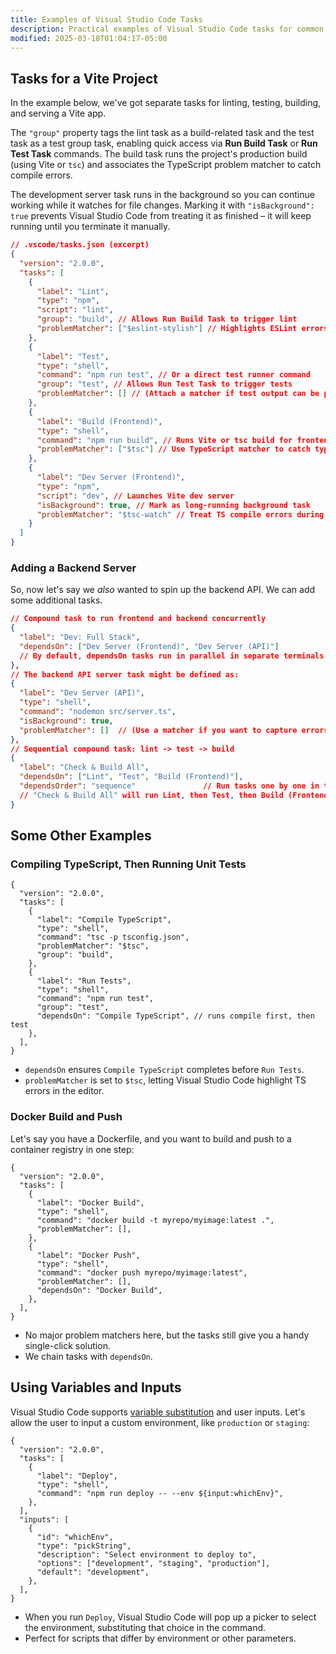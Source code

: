 ```yaml
---
title: Examples of Visual Studio Code Tasks
description: Practical examples of Visual Studio Code tasks for common development scenarios including building, testing, and deployments
modified: 2025-03-18T01:04:17-05:00
---
```


## Tasks for a Vite Project

In the example below, we've got separate tasks for linting, testing, building, and serving a Vite app.

The `"group"` property tags the lint task as a build-related task and the test task as a test group task, enabling quick access via **Run Build Task** or **Run Test Task** commands. The build task runs the project's production build (using Vite or `tsc`) and associates the TypeScript problem matcher to catch compile errors.

The development server task runs in the background so you can continue working while it watches for file changes. Marking it with `"isBackground": true` prevents Visual Studio Code from treating it as finished – it will keep running until you terminate it manually.

```json
// .vscode/tasks.json (excerpt)
{
  "version": "2.0.0",
  "tasks": [
    {
      "label": "Lint",
      "type": "npm",
      "script": "lint",
      "group": "build", // Allows Run Build Task to trigger lint
      "problemMatcher": ["$eslint-stylish"] // Highlights ESLint errors in Problems pane
    },
    {
      "label": "Test",
      "type": "shell",
      "command": "npm run test", // Or a direct test runner command
      "group": "test", // Allows Run Test Task to trigger tests
      "problemMatcher": [] // (Attach a matcher if test output can be parsed for errors)
    },
    {
      "label": "Build (Frontend)",
      "type": "shell",
      "command": "npm run build", // Runs Vite or tsc build for frontend
      "problemMatcher": ["$tsc"] // Use TypeScript matcher to catch type errors
    },
    {
      "label": "Dev Server (Frontend)",
      "type": "npm",
      "script": "dev", // Launches Vite dev server
      "isBackground": true, // Mark as long-running background task
      "problemMatcher": "$tsc-watch" // Treat TS compile errors during dev
    }
  ]
}
```

### Adding a Backend Server

So, now let's say we _also_ wanted to spin up the backend API. We can add some additional tasks.

```json
// Compound task to run frontend and backend concurrently
{
  "label": "Dev: Full Stack",
  "dependsOn": ["Dev Server (Frontend)", "Dev Server (API)"]
  // By default, dependsOn tasks run in parallel in separate terminals ([Integrate with External Tools via Tasks](https://code.visualstudio.com/docs/editor/tasks#:~:text=You%20can%20also%20compose%20tasks,executed%20in%20parallel%20by%20default))
},
// The backend API server task might be defined as:
{
  "label": "Dev Server (API)",
  "type": "shell",
  "command": "nodemon src/server.ts",
  "isBackground": true,
  "problemMatcher": []  // (Use a matcher if you want to capture errors in Problems)
},
// Sequential compound task: lint -> test -> build
{
  "label": "Check & Build All",
  "dependsOn": ["Lint", "Test", "Build (Frontend)"],
  "dependsOrder": "sequence"               // Run tasks one by one in the given order ([Integrate with External Tools via Tasks](https://code.visualstudio.com/docs/editor/tasks#:~:text=))
  // "Check & Build All" will run Lint, then Test, then Build (Frontend) sequentially
}
```

## Some Other Examples

### Compiling TypeScript, Then Running Unit Tests

```jsonc
{
  "version": "2.0.0",
  "tasks": [
    {
      "label": "Compile TypeScript",
      "type": "shell",
      "command": "tsc -p tsconfig.json",
      "problemMatcher": "$tsc",
      "group": "build",
    },
    {
      "label": "Run Tests",
      "type": "shell",
      "command": "npm run test",
      "group": "test",
      "dependsOn": "Compile TypeScript", // runs compile first, then test
    },
  ],
}
```

- `dependsOn` ensures `Compile TypeScript` completes before `Run Tests`.
- `problemMatcher` is set to `$tsc`, letting Visual Studio Code highlight TS errors in the editor.

### Docker Build and Push

Let's say you have a Dockerfile, and you want to build and push to a container registry in one step:

```jsonc
{
  "version": "2.0.0",
  "tasks": [
    {
      "label": "Docker Build",
      "type": "shell",
      "command": "docker build -t myrepo/myimage:latest .",
      "problemMatcher": [],
    },
    {
      "label": "Docker Push",
      "type": "shell",
      "command": "docker push myrepo/myimage:latest",
      "problemMatcher": [],
      "dependsOn": "Docker Build",
    },
  ],
}
```

- No major problem matchers here, but the tasks still give you a handy single-click solution.
- We chain tasks with `dependsOn`.

## Using Variables and Inputs

Visual Studio Code supports [variable substitution](https://code.visualstudio.com/docs/editor/variables-reference) and user inputs. Let's allow the user to input a custom environment, like `production` or `staging`:

```jsonc
{
  "version": "2.0.0",
  "tasks": [
    {
      "label": "Deploy",
      "type": "shell",
      "command": "npm run deploy -- --env ${input:whichEnv}",
    },
  ],
  "inputs": [
    {
      "id": "whichEnv",
      "type": "pickString",
      "description": "Select environment to deploy to",
      "options": ["development", "staging", "production"],
      "default": "development",
    },
  ],
}
```

- When you run `Deploy`, Visual Studio Code will pop up a picker to select the environment, substituting that choice in the command.
- Perfect for scripts that differ by environment or other parameters.
